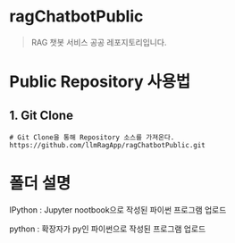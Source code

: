 # ragChatbotPublic
> RAG 챗봇 서비스 공공 레포지토리입니다.

# Public Repository 사용법
## 1. Git Clone
```
# Git Clone을 통해 Repository 소스를 가져온다.
https://github.com/llmRagApp/ragChatbotPublic.git
```
# 폴더 설명
IPython : Jupyter nootbook으로 작성된 파이썬 프로그램 업로드

python :  확장자가 py인 파이썬으로 작성된 프로그램 업로드

